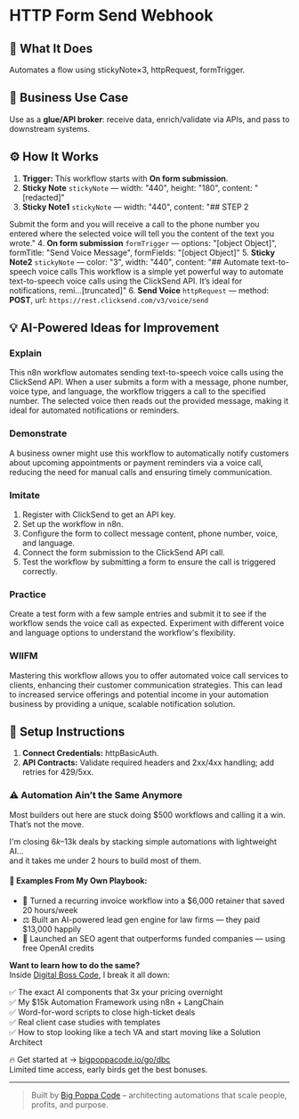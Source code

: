 # HTTP Form Send Webhook
  ## 🚀 What It Does
  Automates a flow using stickyNote×3, httpRequest, formTrigger.
  
  ## 💼 Business Use Case
  Use as a **glue/API broker**: receive data, enrich/validate via APIs, and pass to downstream systems.
  
  ## ⚙️ How It Works
  1. **Trigger:** This workflow starts with **On form submission**.
  2. **Sticky Note** `stickyNote` — width: "440", height: "180", content: "[redacted]"
3. **Sticky Note1** `stickyNote` — width: "440", content: "## STEP 2

Submit the form and you will receive a call to the phone number you entered where the selected voice will tell you the content of the text you wrote."
4. **On form submission** `formTrigger` — options: "[object Object]", formTitle: "Send Voice Message", formFields: "[object Object]"
5. **Sticky Note2** `stickyNote` — color: "3", width: "440", content: "## Automate text-to-speech voice calls
This workflow is a simple yet powerful way to automate text-to-speech voice calls using the ClickSend API. It’s ideal for notifications, remi…[truncated]"
6. **Send Voice** `httpRequest` — method: **POST**, url: `https://rest.clicksend.com/v3/voice/send`
  
  ## 💡 AI-Powered Ideas for Improvement
  ### Explain
This n8n workflow automates sending text-to-speech voice calls using the ClickSend API. When a user submits a form with a message, phone number, voice type, and language, the workflow triggers a call to the specified number. The selected voice then reads out the provided message, making it ideal for automated notifications or reminders.

### Demonstrate
A business owner might use this workflow to automatically notify customers about upcoming appointments or payment reminders via a voice call, reducing the need for manual calls and ensuring timely communication.

### Imitate
1. Register with ClickSend to get an API key.
2. Set up the workflow in n8n.
3. Configure the form to collect message content, phone number, voice, and language.
4. Connect the form submission to the ClickSend API call.
5. Test the workflow by submitting a form to ensure the call is triggered correctly.

### Practice
Create a test form with a few sample entries and submit it to see if the workflow sends the voice call as expected. Experiment with different voice and language options to understand the workflow's flexibility.

### WIIFM
Mastering this workflow allows you to offer automated voice call services to clients, enhancing their customer communication strategies. This can lead to increased service offerings and potential income in your automation business by providing a unique, scalable notification solution.
  
  ## 🔧 Setup Instructions
  1. **Connect Credentials:** httpBasicAuth.
2. **API Contracts:** Validate required headers and 2xx/4xx handling; add retries for 429/5xx.
  
### ⚠️ Automation Ain’t the Same Anymore

Most builders out here are stuck doing $500 workflows and calling it a win.  
That’s not the move.  

I'm closing $6k–$13k deals by stacking simple automations with lightweight AI...  
and it takes me under 2 hours to build most of them.

#### 🧠 Examples From My Own Playbook:
- 🔁 Turned a recurring invoice workflow into a $6,000 retainer that saved 20 hours/week  
- ⚖️ Built an AI-powered lead gen engine for law firms — they paid $13,000 happily  
- 🚀 Launched an SEO agent that outperforms funded companies — using free OpenAI credits  

**Want to learn how to do the same?**  
Inside [Digital Boss Code](https://bigpoppacode.io/go/dbc), I break it all down:

✅ The exact AI components that 3x your pricing overnight  
✅ My $15k Automation Framework using n8n + LangChain  
✅ Word-for-word scripts to close high-ticket deals  
✅ Real client case studies with templates  
✅ How to stop looking like a tech VA and start moving like a Solution Architect  

🔥 Get started at → [bigpoppacode.io/go/dbc](https://bigpoppacode.io/go/dbc)  
Limited time access, early birds get the best bonuses.

---
> Built by [Big Poppa Code](https://bigpoppacode.io) – architecting automations that scale people, profits, and purpose.
  